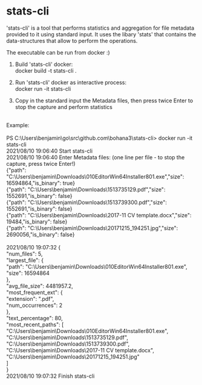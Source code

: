 # stats-cli

'stats-cli' is a tool that performs statistics and aggregation for file metadata provided to it using standard input.
It uses the libary 'stats' that contains the data-structures that allow to perform the operations.

The executable can be run from docker :)

1. Build 'stats-cli' docker:\
   docker build -t stats-cli .
   
2. Run 'stats-cli' docker as interactive process:\
   docker run -it stats-cli

3. Copy in the standard input the Metadata files, then press twice Enter to stop the capture and perform statistics

\
Example:\
\
PS C:\Users\benjamin\go\src\github.com\bohana3\stats-cli> docker run -it stats-cli\
2021/08/10 19:06:40 Start stats-cli\
2021/08/10 19:06:40 Enter Metadata files: (one line per file - to stop the capture, press twice Enter!)\
{"path": "C:\\Users\\benjamin\\Downloads\\010EditorWin64Installer801.exe","size": 16594864,"is_binary": true}\
{"path": "C:\\Users\\benjamin\\Downloads\\1513735129.pdf","size": 1552691,"is_binary": false}\
{"path": "C:\\Users\\benjamin\\Downloads\\1513739300.pdf","size": 1552691,"is_binary": false}\
{"path": "C:\\Users\\benjamin\\Downloads\\2017-11 CV template.docx","size": 19484,"is_binary": false}\
{"path": "C:\\Users\\benjamin\\Downloads\\20171215_194251.jpg","size": 2690056,"is_binary": false}\
\
2021/08/10 19:07:32 {\
  "num_files": 5,\
  "largest_file": {\
    "path": "C:\\Users\\benjamin\\Downloads\\010EditorWin64Installer801.exe",\
    "size": 16594864\
  },\
  "avg_file_size": 4481957.2,\
  "most_frequent_ext": {\
    "extension": ".pdf",\
    "num_occurrences": 2\
  },\
  "text_percentage": 80,\
  "most_recent_paths": [\
    "C:\\Users\\benjamin\\Downloads\\010EditorWin64Installer801.exe",\
    "C:\\Users\\benjamin\\Downloads\\1513735129.pdf",\
    "C:\\Users\\benjamin\\Downloads\\1513739300.pdf",\
    "C:\\Users\\benjamin\\Downloads\\2017-11 CV template.docx",\
    "C:\\Users\\benjamin\\Downloads\\20171215_194251.jpg"\
  ]\
}\
2021/08/10 19:07:32 Finish stats-cli
